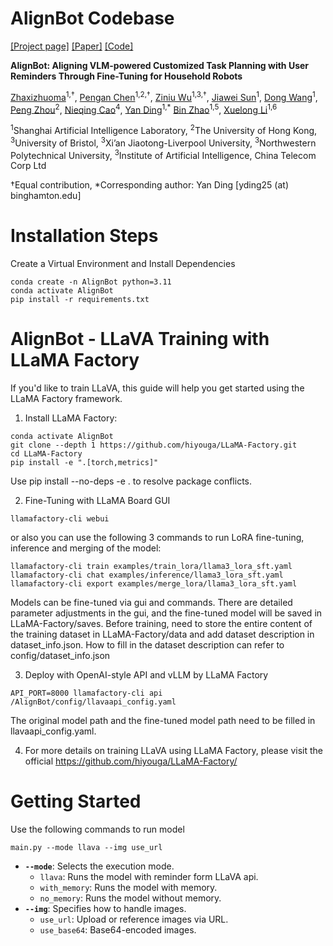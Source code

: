 # AlignBot Codebase

[[Project page]](https://yding25.com/AlignBot/)
[[Paper]](https://arxiv.org/pdf/2409.11905)
[[Code]](https://github.com/zxzm-zak/AlignBot)

**AlignBot: Aligning VLM-powered Customized Task Planning with User Reminders Through Fine-Tuning for Household Robots**

[Zhaxizhuoma]()<sup>1,†</sup>,
[Pengan Chen]()<sup>1,2,†</sup>,
[Ziniu Wu]()<sup>1,3,†</sup>,
[Jiawei Sun]()<sup>1</sup>,
[Dong Wang]()<sup>1</sup>,
[Peng Zhou]()<sup>2</sup>,
[Nieqing Cao]()<sup>4</sup>,
[Yan Ding]()<sup>1,*</sup>
[Bin Zhao]()<sup>1,5</sup>,
[Xuelong Li]()<sup>1,6</sup>

<sup>1</sup>Shanghai Artificial Intelligence Laboratory,
<sup>2</sup>The University of Hong Kong,
<sup>3</sup>University of Bristol, 
<sup>3</sup>Xi’an Jiaotong-Liverpool University,
<sup>3</sup>Northwestern Polytechnical University, 
<sup>3</sup>Institute of Artificial Intelligence, China Telecom Corp Ltd

†Equal contribution, *Corresponding author: Yan Ding [yding25 (at) binghamton.edu]


# Installation Steps
Create a Virtual Environment and Install Dependencies
```
conda create -n AlignBot python=3.11
conda activate AlignBot
pip install -r requirements.txt
```

# AlignBot - LLaVA Training with LLaMA Factory
If you'd like to train LLaVA, this guide will help you get started using the LLaMA Factory framework. 
1. Install LLaMA Factory:
```
conda activate AlignBot
git clone --depth 1 https://github.com/hiyouga/LLaMA-Factory.git
cd LLaMA-Factory
pip install -e ".[torch,metrics]"
```
Use pip install --no-deps -e . to resolve package conflicts.

2. Fine-Tuning with LLaMA Board GUI
```
llamafactory-cli webui
```
or also you can use the following 3 commands to run LoRA fine-tuning, inference and merging of the model:
```
llamafactory-cli train examples/train_lora/llama3_lora_sft.yaml
llamafactory-cli chat examples/inference/llama3_lora_sft.yaml
llamafactory-cli export examples/merge_lora/llama3_lora_sft.yaml
```
Models can be fine-tuned via gui and commands. There are detailed parameter adjustments in the gui, and the fine-tuned model will be saved in LLaMA-Factory/saves. Before training, need to store the entire content of the training dataset in LLaMA-Factory/data and add dataset description in dataset_info.json. How to fill in the dataset description can refer to config/dataset_info.json

3. Deploy with OpenAI-style API and vLLM by LLaMA Factory
```
API_PORT=8000 llamafactory-cli api /AlignBot/config/llavaapi_config.yaml
```
The original model path and the fine-tuned model path need to be filled in llavaapi_config.yaml.

4. For more details on training LLaVA using LLaMA Factory, please visit the official https://github.com/hiyouga/LLaMA-Factory/

# Getting Started
Use the following commands to run model
```
main.py --mode llava --img use_url
```
- **`--mode`**: Selects the execution mode.
    - `llava`: Runs the model with reminder form LLaVA api.
    - `with_memory`: Runs the model with memory.
    - `no_memory`: Runs the model without memory.
- **`--img`**: Specifies how to handle images.
    - `use_url`: Upload or reference images via URL.
    - `use_base64`: Base64-encoded images.
